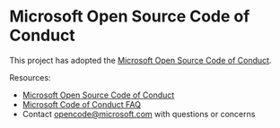 # Microsoft Open Source Code of Conduct

This project has adopted the [Microsoft Open Source Code of Conduct](https://opensource.microsoft.com/codeofconduct/).

Resources:
- [Microsoft Open Source Code of Conduct](https://opensource.microsoft.com/codeofconduct/)
- [Microsoft Code of Conduct FAQ](https://opensource.microsoft.com/codeofconduct/faq/)
- Contact [opencode@microsoft.com](mailto:opencode@microsoft.com) with questions or concerns
